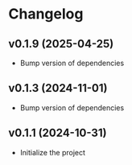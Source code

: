 # Changelog

## v0.1.9 (2025-04-25)

- Bump version of dependencies

## v0.1.3 (2024-11-01)

- Bump version of dependencies

## v0.1.1 (2024-10-31)

- Initialize the project
